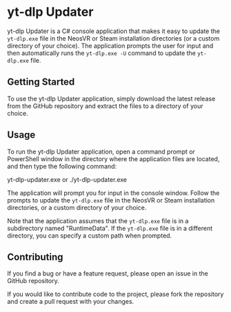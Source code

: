 # yt-dlp Updater

yt-dlp Updater is a C# console application that makes it easy to update the `yt-dlp.exe` file in the NeosVR or Steam installation directories (or a custom directory of your choice). The application prompts the user for input and then automatically runs the `yt-dlp.exe -U` command to update the `yt-dlp.exe` file.

## Getting Started

To use the yt-dlp Updater application, simply download the latest release from the GitHub repository and extract the files to a directory of your choice.

## Usage

To run the yt-dlp Updater application, open a command prompt or PowerShell window in the directory where the application files are located, and then type the following command:

yt-dlp-updater.exe or ./yt-dlp-updater.exe


The application will prompt you for input in the console window. Follow the prompts to update the `yt-dlp.exe` file in the NeosVR or Steam installation directories, or a custom directory of your choice.

Note that the application assumes that the `yt-dlp.exe` file is in a subdirectory named "RuntimeData". If the `yt-dlp.exe` file is in a different directory, you can specify a custom path when prompted.

## Contributing

If you find a bug or have a feature request, please open an issue in the GitHub repository.

If you would like to contribute code to the project, please fork the repository and create a pull request with your changes.
